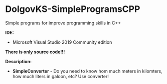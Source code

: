 # DolgovKS-SimpleProgramsCPP
Simple programs for improve programming skills in C++

**IDE:**

* Microsoft Visual Studio 2019 Community edition

**There is only source code!!!**

**Description:**

* **SimpleConverter** - Do you need to know hom much meters in kilomters, how much liters in galoon, etc? Use converter!
